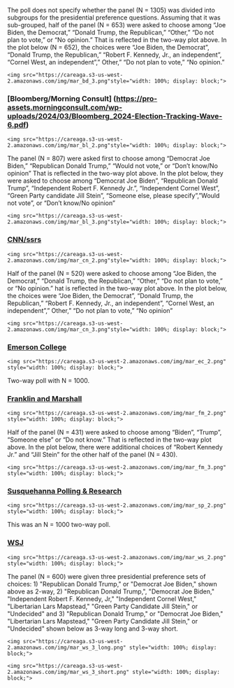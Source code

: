 
The poll does not specify whether the panel (N = 1305) was divided into subgroups for the presidential preference questions. Assuming that it was sub-grouped, half of the panel (N = 653) were asked to choose among “Joe Biden, the Democrat,” “Donald Trump, the Republican,” “Other,” “Do not plan to vote,” or “No opinion.” That is reflected in the two-way plot above. In the plot below (N = 652), the choices were “Joe Biden, the Democrat”, “Donald Trump, the Republican,” “Robert F. Kennedy, Jr., an independent”, “Cornel West, an independent”,” Other,” “Do not plan to vote,” “No opinion.”


~~~
<img src="https://careaga.s3-us-west-2.amazonaws.com/img/mar_bd_3.png"style="width: 100%; display: block;">
~~~


### [Bloomberg/Morning Consult] (https://pro-assets.morningconsult.com/wp-uploads/2024/03/Bloomberg_2024-Election-Tracking-Wave-6.pdf) 



~~~
<img src="https://careaga.s3-us-west-2.amazonaws.com/img/mar_bl_2.png"style="width: 100%; display: block;">
~~~

The panel (N = 807) were asked first to choose among “Democrat Joe Biden,”  “Republican Donald Trump,” “Would not vote,” or “Don’t know/No opinion” That is reflected in the two-way plot above. In the plot below, they were asked to choose among “Democrat Joe Biden”, “Republican Donald Trump”, “Independent Robert F. Kennedy Jr.”, “Independent Cornel West”, “Green Party candidate Jill Stein”, “Someone else, please specify”,”Would not vote”,  or “Don’t know/No opinion”

~~~
<img src="https://careaga.s3-us-west-2.amazonaws.com/img/mar_bl_3.png"style="width: 100%; display: block;">
~~~

### [CNN/ssrs](https://www.documentcloud.org/documents/24496689-cnn-pennsylvania-poll)

~~~
<img src="https://careaga.s3-us-west-2.amazonaws.com/img/mar_cn_2.png"style="width: 100%; display: block;">
~~~

Half of the panel (N = 520) were asked to choose among “Joe Biden, the Democrat,” “Donald Trump, the Republican,” “Other,” “Do not plan to vote,” or “No opinion.” hat is reflected in the two-way plot above. In the plot below, the choices were “Joe Biden, the Democrat”, “Donald Trump, the Republican,” “Robert F. Kennedy, Jr., an independent”, “Cornel West, an independent”,” Other,” “Do not plan to vote,” “No opinion” 

~~~
<img src="https://careaga.s3-us-west-2.amazonaws.com/img/mar_cn_3.png"style="width: 100%; display: block;">
~~~

### [Emerson College](https://emersoncollegepolling.com/pennsylvania-2024-poll-trump-47-biden-43/)

~~~
<img src="https://careaga.s3-us-west-2.amazonaws.com/img/mar_ec_2.png" style="width: 100%; display: block;">
~~~

Two-way poll with N = 1000.

### [Franklin and Marshall](https://www.fandmpoll.org/franklin-marshall-poll-release-april-2024)

~~~
<img src="https://careaga.s3-us-west-2.amazonaws.com/img/mar_fm_2.png" style="width: 100%; display: block;">
~~~

Half of the panel (N = 431) were asked to choose among “Biden”, “Trump”, “Someone else” or “Do not know.” That is reflected in the two-way plot above. In the plot below, there were additional choices of “Robert Kennedy Jr.” and “Jill Stein” for the other half of the panel (N = 430). 

~~~
<img src="https://careaga.s3-us-west-2.amazonaws.com/img/mar_fm_3.png" style="width: 100%; display: block;">
~~~

### [Susquehanna Polling & Research](https://twitter.com/SusquehannaPR)

~~~
<img src="https://careaga.s3-us-west-2.amazonaws.com/img/mar_sp_2.png" style="width: 100%; display: block;">
~~~

This was an N = 1000 two-way poll.

### [WSJ](https://s.wsj.net/public/resources/documents/WSJ_Swing_States_Partial_March_2024.pdf)


~~~
<img src="https://careaga.s3-us-west-2.amazonaws.com/img/mar_ws_2.png" style="width: 100%; display: block;">
~~~

The panel (N = 600) were given three presidential preference sets of choices: 1) "Republican Donald Trump," or "Democrat Joe Biden," shown above as 2-way, 2) "Republican Donald Trump,", "Democrat Joe Biden," "Independent Robert F. Kennedy, Jr," "Independent Cornel West," "Libertarian Lars Mapstead," "Green Party Candidate Jill Stein," or "Undecided" and 3) "Republican Donald Trump," or "Democrat Joe Biden," "Libertarian Lars Mapstead," "Green Party Candidate Jill Stein," or "Undecided" shown below as 3-way long and 3-way short.

~~~
<img src="https://careaga.s3-us-west-2.amazonaws.com/img/mar_ws_3_long.png" style="width: 100%; display: block;">

<img src="https://careaga.s3-us-west-2.amazonaws.com/img/mar_ws_3_short.png" style="width: 100%; display: block;">
~~~

